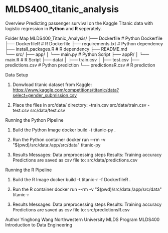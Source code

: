 # MLDS400_titanic_analysis

Overview
Predicting passenger survival on the Kaggle Titanic data with logistic regression in **Python** and **R** seperately.  


Folder Map
MLDS400_Titanic_Analysis/
├── Dockerfile              # Python Dockerfile
├── DockerfileR             # R Dockerfile
├── requirements.txt        # Python dependency
├── install_packages.R      # R dependency
├── README.md              
└── src/
    ├── app/
    │   └── main.py         # Python Script
    ├── appR/
    │   └── main.R          # R Script
    ├── data/
    │   ├── train.csv
    │   ├── test.csv
    ├── predictions.csv     # Python prediction
    └── predictionsR.csv    # R prediction

Data Setup
1. Donwload titanic dataset from Kaggle: https://www.kaggle.com/competitions/titanic/data?select=gender_submission.csv

2. Place the files in src/data/ directory: 
-train.csv src/data/train.csv
-test.csv src/data/test.csv


Running the Python Pipeline
1. Build the Python Image
docker build -t titanic-py .

2. Run the Python container
docker run --rm -v "$(pwd)/src/data:/app/src/data" titanic-py

3. Results
Messages: Data preprocessing steps 
Results: Training accuracy
Predictions are saved as csv file to: src/data/predictions.csv


Running the R Pipeline
1. Build the R Image
docker build -t titanic-r -f DockerfileR .

2. Run the R container
docker run --rm -v "$(pwd)/src/data:/app/src/data" titanic-r

3. Results
Messages: Data preprocessing steps 
Results: Training accuracy
Predictions are saved as csv file to: src/predictionsR.csv


Author
Yinghong Wang
Northwestern University MLDS Program
MLDS400 Introduction to Data Engineering
